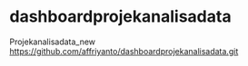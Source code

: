 # dashboardprojekanalisadata
Projekanalisadata_new
https://github.com/affriyanto/dashboardprojekanalisadata.git
